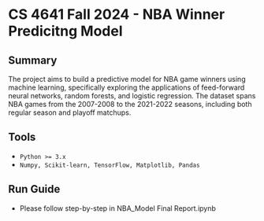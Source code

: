 # CS 4641 Fall 2024 - NBA Winner Predicitng Model

## Summary
The project aims to build a predictive model for NBA game winners using machine learning, specifically exploring the applications of feed-forward neural networks, random forests, and logistic regression. The dataset spans NBA games from the 2007-2008 to the 2021-2022 seasons, including both regular season and playoff matchups.

## Tools 
- `Python >= 3.x`
- `Numpy, Scikit-learn, TensorFlow, Matplotlib, Pandas`

## Run Guide
- Please follow step-by-step in NBA_Model Final Report.ipynb
